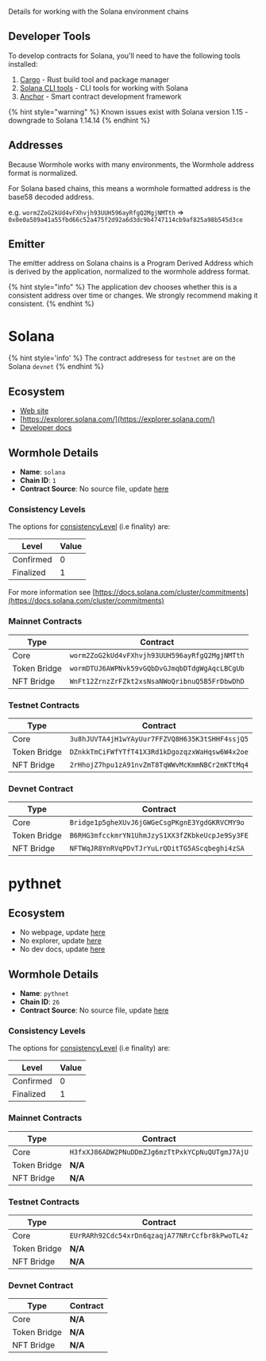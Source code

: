 
Details for working with the Solana environment chains

## Developer Tools

To develop contracts for Solana, you'll need to have the following tools installed:

1) [Cargo](https://doc.rust-lang.org/cargo/getting-started/installation.html) - Rust build tool and package manager
2) [Solana CLI tools](https://docs.solana.com/cli/install-solana-cli-tools) - CLI tools for working with Solana
3) [Anchor](https://www.anchor-lang.com/docs/installation) - Smart contract development framework

<!-- TODO: still? -->
{% hint style="warning" %}
Known issues exist with Solana version 1.15 - downgrade to Solana 1.14.14
{% endhint %}

## Addresses

Because Wormhole works with many environments, the Wormhole address format is normalized.

For Solana based chains, this means a wormhole formatted address is the base58 decoded address.

e.g. `worm2ZoG2kUd4vFXhvjh93UUH596ayRfgQ2MgjNMTth` => `0x0e0a589a41a55fbd66c52a475f2d92a6d3dc9b4747114cb9af825a98b545d3ce`

## Emitter 

The emitter address on Solana chains is a Program Derived Address which is derived by the application, normalized to the wormhole address format. 

{% hint style="info" %}
The application dev chooses whether this is a consistent address over time or changes. We strongly recommend making it consistent.
{% endhint %}


<!--SOLANA_CHAIN_DETAILS-->

# Solana

{% hint style='info' %}
The contract addresess for `testnet` are on the Solana `devnet`
{% endhint %}

## Ecosystem

- [Web site](https://solana.com/)
- [https://explorer.solana.com/](https://explorer.solana.com/)
- [Developer docs](https://solana.com/developers)

## Wormhole Details

- **Name**: `solana`
- **Chain ID**: `1`
- **Contract Source**: No source file, update [here](https://github.com/wormhole-foundation/docs.wormhole.com/tree/main/scripts/src/chains)

### Consistency Levels

The options for [consistencyLevel](../../components/core-contracts.md#consistencylevel) (i.e finality) are:

|Level|Value|
|-----|-----|
|Confirmed|0|
|Finalized|1|


For more information see [https://docs.solana.com/cluster/commitments](https://docs.solana.com/cluster/commitments)


### Mainnet Contracts

|Type|Contract|
|----|--------|
|Core|`worm2ZoG2kUd4vFXhvjh93UUH596ayRfgQ2MgjNMTth`|
|Token Bridge|`wormDTUJ6AWPNvk59vGQbDvGJmqbDTdgWgAqcLBCgUb`|
|NFT Bridge|`WnFt12ZrnzZrFZkt2xsNsaNWoQribnuQ5B5FrDbwDhD`|

### Testnet Contracts

|Type|Contract|
|----|--------|
|Core|`3u8hJUVTA4jH1wYAyUur7FFZVQ8H635K3tSHHF4ssjQ5`|
|Token Bridge|`DZnkkTmCiFWfYTfT41X3Rd1kDgozqzxWaHqsw6W4x2oe`|
|NFT Bridge|`2rHhojZ7hpu1zA91nvZmT8TqWWvMcKmmNBCr2mKTtMq4`|

### Devnet Contract

|Type|Contract|
|----|--------|
|Core|`Bridge1p5gheXUvJ6jGWGeCsgPKgnE3YgdGKRVCMY9o`|
|Token Bridge|`B6RHG3mfcckmrYN1UhmJzyS1XX3fZKbkeUcpJe9Sy3FE`|
|NFT Bridge|`NFTWqJR8YnRVqPDvTJrYuLrQDitTG5AScqbeghi4zSA`|
  

<!--SOLANA_CHAIN_DETAILS-->

<!--PYTHNET_CHAIN_DETAILS-->

# pythnet

## Ecosystem

- No webpage, update [here](https://github.com/wormhole-foundation/docs.wormhole.com/tree/main/scripts/src/chains)
- No explorer, update [here](https://github.com/wormhole-foundation/docs.wormhole.com/tree/main/scripts/src/chains)
- No dev docs, update [here](https://github.com/wormhole-foundation/docs.wormhole.com/tree/main/scripts/src/chains)

## Wormhole Details

- **Name**: `pythnet`
- **Chain ID**: `26`
- **Contract Source**: No source file, update [here](https://github.com/wormhole-foundation/docs.wormhole.com/tree/main/scripts/src/chains)

### Consistency Levels

The options for [consistencyLevel](../../components/core-contracts.md#consistencylevel) (i.e finality) are:

|Level|Value|
|-----|-----|
|Confirmed|0|
|Finalized|1|



### Mainnet Contracts

|Type|Contract|
|----|--------|
|Core|`H3fxXJ86ADW2PNuDDmZJg6mzTtPxkYCpNuQUTgmJ7AjU`|
|Token Bridge|**N/A**|
|NFT Bridge|**N/A**|

### Testnet Contracts

|Type|Contract|
|----|--------|
|Core|`EUrRARh92Cdc54xrDn6qzaqjA77NRrCcfbr8kPwoTL4z`|
|Token Bridge|**N/A**|
|NFT Bridge|**N/A**|

### Devnet Contract

|Type|Contract|
|----|--------|
|Core|**N/A**|
|Token Bridge|**N/A**|
|NFT Bridge|**N/A**|
  

<!--PYTHNET_CHAIN_DETAILS-->

